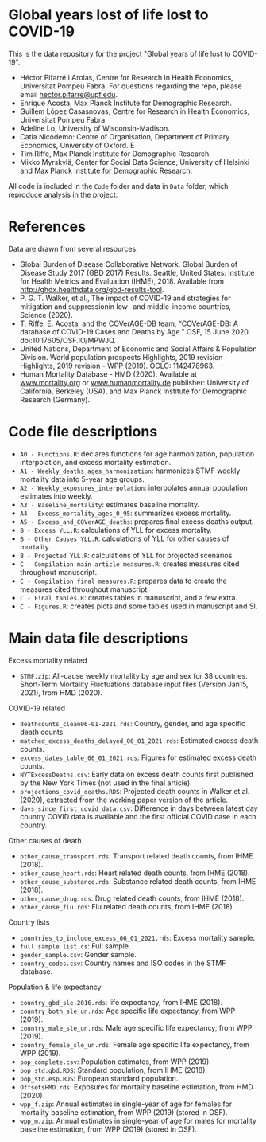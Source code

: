 # Global years lost of life lost to COVID-19

This is the data repository for the project "Global years of life lost to COVID-19".

- Héctor Pifarré i Arolas, Centre for Research in Health Economics, Universitat Pompeu Fabra. For questions regarding the repo, please email hector.pifarre@upf.edu.
- Enrique Acosta, Max Planck Institute for Demographic Research. 
- Guillem López Casasnovas, Centre for Research in Health Economics, Universitat Pompeu Fabra. 
- Adeline Lo, University of Wisconsin-Madison.
- Catia Nicodemo: Centre of Organisation, Department of Primary Economics, University of Oxford. E
- Tim Riffe, Max Planck Institute for Demographic Research. 
- Mikko Myrskylä, Center for Social Data Science, University of Helsinki and Max Planck Institute for Demographic Research. 

All code is included in the `Code` folder and data in `Data` folder, which reproduce analysis in the project.

# References
Data are drawn from several resources.
- Global Burden of Disease Collaborative Network. Global Burden of Disease Study 2017 (GBD 2017) Results.
Seattle, United States: Institute for Health Metrics and Evaluation (IHME), 2018. Available from http://ghdx.healthdata.org/gbd-results-tool.
- P. G. T. Walker, et al., The impact of COVID-19 and strategies for mitigation and suppressionin low- and middle-income countries, Science (2020).
- T. Riffe, E. Acosta, and the COVerAGE-DB team, “COVerAGE-DB: A database of COVID-19 Cases and Deaths by Age.” OSF, 15 June 2020. doi:10.17605/OSF.IO/MPWJQ.
- United Nations, Department of Economic and Social Affairs & Population Division. World population prospects Highlights, 2019 revision Highlights, 2019 revision - WPP (2019). OCLC: 1142478963.
- Human Mortality Database - HMD (2020). Available at www.mortality.org or www.humanmortality.de publisher: University of California, Berkeley (USA), and Max Planck Institute for Demographic Research (Germany).



# Code file descriptions
- `A0 - Functions.R`: declares functions for age harmonization, population interpolation, and excess mortality estimation.
- `A1 - Weekly_deaths_ages_harmonization`: harmonizes STMF weekly mortality data into 5-year age groups.
- `A2 - Weekly_exposures_interpolation`: interpolates annual population estimates into weekly.
- `A3 - Baseline_mortality`: estimates baseline mortality.
- `A4 - Excess_mortality_ages_0_95`: summarizes excess mortality.
- `A5 - Excess_and_COVerAGE_deaths`: prepares final excess deaths output.
- `B - Excess YLL.R`: calculations of YLL for excess mortality.
- `B - Other Causes YLL.R`: calculations of YLL for other causes of mortality.
- `B - Projected YLL.R`: calculations of YLL for projected scenarios.
- `C - Compilation main article measures.R`: creates measures cited throughout manuscript.
- `C - Compilation final measures.R`: prepares data to create the measures cited throughout manuscript.
- `C - Final tables.R`: creates tables in manuscript, and a few extra.
- `C - Figures.R`: creates plots and some tables used in manuscript and SI. 

# Main data file descriptions
Excess mortality related 
- `STMF.zip`: All-cause weekly mortality by age and sex for 38 countries. Short-Term Mortality Fluctuations database input files (Version Jan15, 2021), from HMD (2020).

COVID-19 related 
- `deathcounts_clean06-01-2021.rds`: Country, gender, and age specific death counts.
- `matched_excess_deaths_delayed_06_01_2021.rds`: Estimated excess death counts.
- `excess_dates_table_06_01_2021.rds`: Figures for estimated excess death counts.
- `NYTExcessDeaths.csv`: Early data on excess death counts first published by the New York Times (not used in the final article).
- `projections_covid_deaths.RDS`: Projected death counts in Walker et al. (2020), extracted from the working paper version of the article.
- `days_since_first_covid_data.csv`: Difference in days between latest day country COVID data is available and the first official COVID case in each country.

Other causes of death
- `other_cause_transport.rds`: Transport related death counts, from IHME (2018).
- `other_cause_heart.rds`: Heart related death counts, from IHME (2018).
- `other_cause_substance.rds`: Substance related death counts, from IHME (2018).
- `other_cause_drug.rds`: Drug related death counts, from IHME (2018).
- `other_cause_flu.rds`: Flu related death counts, from IHME (2018).

Country lists
- `countries_to_include_excess_06_01_2021.rds`: Excess mortality sample.
- `full sample list.cs`: Full sample.
- `gender_sample.csv`: Gender sample.
- `country_codes.csv`: Country names and ISO codes in the STMF database.

Population & life expectancy
- `country_gbd_sle.2016.rds`: life expectancy, from IHME (2018).
- `country_both_sle_un.rds`: Age specific life expectancy, from WPP (2019).
- `country_male_sle_un.rds`: Male age specific life expectancy, from WPP (2019).
- `country_female_sle_un.rds`: Female age specific life expectancy, from WPP (2019).
- `pop_complete.csv`: Population estimates, from WPP (2019).
- `pop_std.gbd.RDS`: Standard population, from IHME (2018).
- `pop_std.esp.RDS`: European standard population.
- `OffsetsHMD.rds`: Exposures for mortality baseline estimation, from HMD (2020)
- `wpp_f.zip`: Annual estimates in single-year of age for females for mortality baseline estimation, from WPP (2019) (stored in OSF).
- `wpp_m.zip`: Annual estimates in single-year of age for males for mortality baseline estimation, from WPP (2019) (stored in OSF).
